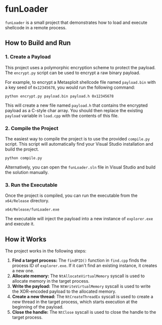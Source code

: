 # funLoader

`funLoader` is a small project that demonstrates how to load and execute shellcode in a remote process.

## How to Build and Run

### 1. Create a Payload

This project uses a polymorphic encryption scheme to protect the payload. The `encrypt.py` script can be used to encrypt a raw binary payload.

For example, to encrypt a Metasploit shellcode file named `payload.bin` with a key seed of `0x12345678`, you would run the following command:

```
python encrypt.py payload.bin payload.h 0x12345678
```

This will create a new file named `payload.h` that contains the encrypted payload as a C-style char array. You should then replace the existing `payload` variable in `load.cpp` with the contents of this file.

### 2. Compile the Project

The easiest way to compile the project is to use the provided `compile.py` script. This script will automatically find your Visual Studio installation and build the project.

```
python compile.py
```

Alternatively, you can open the `funLoader.sln` file in Visual Studio and build the solution manually.

### 3. Run the Executable

Once the project is compiled, you can run the executable from the `x64/Release` directory.

```
x64/Release/funLoader.exe
```

The executable will inject the payload into a new instance of `explorer.exe` and execute it.

## How it Works

The project works in the following steps:

1.  **Find a target process:** The `findPID()` function in `find.cpp` finds the process ID of `explorer.exe`. If it can't find an existing instance, it creates a new one.
2.  **Allocate memory:** The `NtAllocateVirtualMemory` syscall is used to allocate memory in the target process.
3.  **Write the payload:** The `NtWriteVirtualMemory` syscall is used to write the XOR-encoded payload to the allocated memory.
4.  **Create a new thread:** The `NtCreateThreadEx` syscall is used to create a new thread in the target process, which starts execution at the beginning of the payload.
5.  **Close the handle:** The `NtClose` syscall is used to close the handle to the target process.
